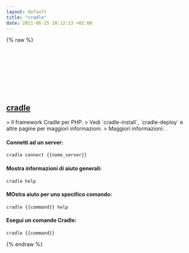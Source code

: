 ```yaml
---
layout: default
title: "cradle"
date: 2021-06-25 18:12:13 +02:00
---
```

{% raw %}
<h2 id="cradle">
  <a href="/it/common/cradle.html">cradle</a> <a href="#cradle"><svg class="icon">
    <use href="/assets/images/unicode_sprite.svg#link" />
  </svg></a>
</h2>
> Il framework Cradle per PHP.
> Vedi `cradle-install`, `cradle-deploy` e altre pagine per maggiori informazioni.
> Maggiori informazioni: <https://cradlephp.github.io>.

#### Connetti ad un server:
```shell
cradle connect {{nome_server}}
```
#### Mostra informazioni di aiuto generali:
```shell
cradle help
```
#### MOstra aiuto per uno specifico comando:
```shell
cradle {{command}} help
```
#### Esegui un comando Cradle:
```shell
cradle {{command}}
```
{% endraw %}